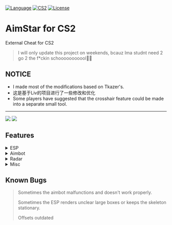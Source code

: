 [![Language](https://img.shields.io/badge/build-C++-blue?style=flat&label=Language)](https://en.wikipedia.org/wiki/C%2B%2B)
[![CS2](https://img.shields.io/badge/Game-CS2-red.svg?style=flat)](https://store.steampowered.com/app/730/CounterStrike_2/) 
[![License](https://img.shields.io/github/license/CowNowK/AimStarCS2.svg?style=flat)](LICENSE)
# AimStar for CS2
External Cheat for CS2

> I will only update this project on weekends, bcauz Ima studnt need 2 go 2 the f*ckin schooooooooool👎🏻

## NOTICE
- I made most of the modifications based on Tkazer's.
- 这是基于Liv的项目进行了一些修改和优化
- Some players have suggested that the crosshair feature could be made into a separate small tool.

***
![](/Image1.png)
![](/Image2.png)

## Features

<details>
<summary>ESP</summary>
  
- BoxESP
  
- BoneESP
  
- NameESP
  
- WeaponESP

- DistanceESP

- ~~SexyESP~~
  
- HealthBar
  
- SnapLine
  
- EyeRay

</details>

<details>
<summary>Aimbot</summary>

- Draw Fov

- Bone

- Smooth

- RCS

</details>

<details>
<summary>Radar</summary>

- Styles

- Radar Proportion

- Radar Range

- Radar Background

</details>

<details>
<summary>Misc</summary>

- Bunnyhop

- Triggerbot

- Custom Discoloration Crosshair

- Headshot Line

- Team Check

- OBS Check

- Visibility Check

- Window Style

- Config Saver

</details>

## Known Bugs
> Sometimes the aimbot malfunctions and doesn't work properly.
> 
> Sometimes the ESP renders unclear large boxes or keeps the skeleton stationary.
>
> Offsets outdated
